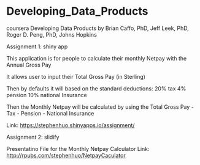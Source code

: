# Developing_Data_Products

coursera Developing Data Products by Brian Caffo, PhD, Jeff Leek, PhD, Roger D. Peng, PhD, Johns Hopkins

Assignment 1: shiny app     

This application is for people to calculate their monthly Netpay with the Annual Gross Pay

It allows user to input their Total Gross Pay (in Sterling)

Then by defaults it will based on the standard deductions:
20% tax
4% pension 
10% national Insurance

Then the Monthly Netpay will be calculated by using the Total Gross Pay - Tax - Pension - National Insurance


Link: https://stephenhuo.shinyapps.io/assignment/

Assignment 2: slidify 

Presentatino File for the Monthly Netpay Calculator
Link: http://rpubs.com/stephenhuo/NetpayCaculator
